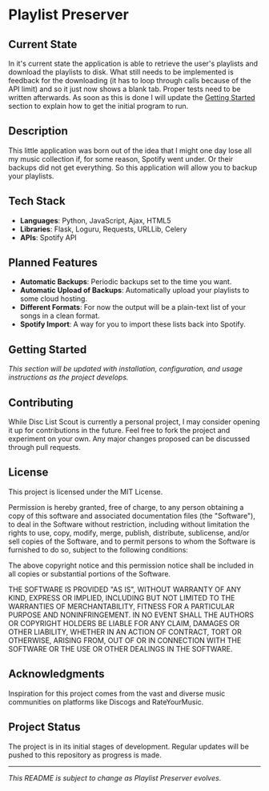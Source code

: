 # Playlist Preserver

## Current State

In it's current state the application is able to retrieve the user's playlists and download the playlists to disk. What still needs to be implemented is feedback for the downloading (it has to loop through calls because of the API limit) and so it just now shows a blank tab. Proper tests need to be written afterwards. As soon as this is done I will update the [Getting Started](#getting-started) section to explain how to get the initial program to run.

## Description

This little application was born out of the idea that I might one day lose all my music collection if, for some reason, Spotify went under. Or their backups did not get everything. So this application will allow you to backup your playlists.

## Tech Stack

- **Languages**: Python, JavaScript, Ajax, HTML5
- **Libraries**: Flask, Loguru, Requests, URLLib, Celery
- **APIs**: Spotify API

## Planned Features

- **Automatic Backups**: Periodic backups set to the time you want.
- **Automatic Upload of Backups**: Automatically upload your playlists to some cloud hosting.
- **Different Formats**: For now the output will be a plain-text list of your songs in a clean format.
- **Spotify Import**: A way for you to import these lists back into Spotify.

## Getting Started

_This section will be updated with installation, configuration, and usage instructions as the project develops._

## Contributing

While Disc List Scout is currently a personal project, I may consider opening it up for contributions in the future. Feel free to fork the project and experiment on your own. Any major changes proposed can be discussed through pull requests.

## License

This project is licensed under the MIT License.

Permission is hereby granted, free of charge, to any person obtaining a copy of this software and associated documentation files (the "Software"), to deal in the Software without restriction, including without limitation the rights to use, copy, modify, merge, publish, distribute, sublicense, and/or sell copies of the Software, and to permit persons to whom the Software is furnished to do so, subject to the following conditions:

The above copyright notice and this permission notice shall be included in all copies or substantial portions of the Software.

THE SOFTWARE IS PROVIDED "AS IS", WITHOUT WARRANTY OF ANY KIND, EXPRESS OR IMPLIED, INCLUDING BUT NOT LIMITED TO THE WARRANTIES OF MERCHANTABILITY, FITNESS FOR A PARTICULAR PURPOSE AND NONINFRINGEMENT. IN NO EVENT SHALL THE AUTHORS OR COPYRIGHT HOLDERS BE LIABLE FOR ANY CLAIM, DAMAGES OR OTHER LIABILITY, WHETHER IN AN ACTION OF CONTRACT, TORT OR OTHERWISE, ARISING FROM, OUT OF OR IN CONNECTION WITH THE SOFTWARE OR THE USE OR OTHER DEALINGS IN THE SOFTWARE.

## Acknowledgments

Inspiration for this project comes from the vast and diverse music communities on platforms like Discogs and RateYourMusic.

## Project Status

The project is in its initial stages of development. Regular updates will be pushed to this repository as progress is made.

---

_This README is subject to change as Playlist Preserver evolves._
